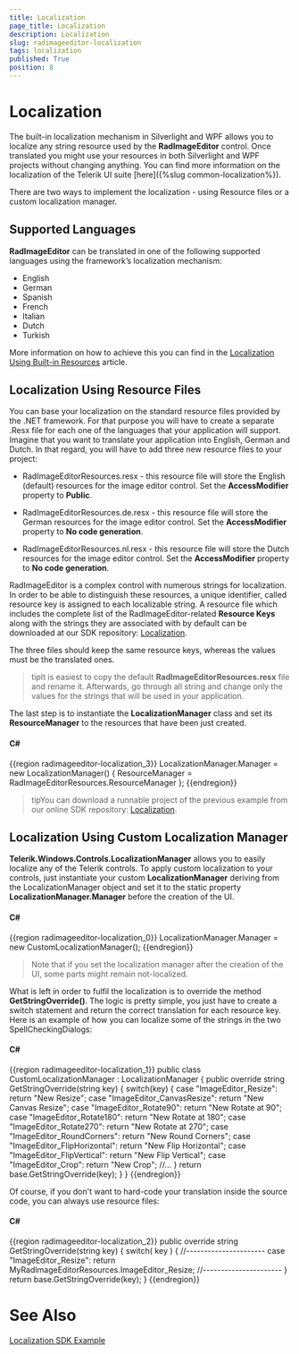 ```yaml
---
title: Localization
page_title: Localization
description: Localization
slug: radimageeditor-localization
tags: localization
published: True
position: 8
---
```


# Localization



The built-in localization mechanism in Silverlight and WPF allows you to localize any string resource used by the __RadImageEditor__ control. Once translated you might use your resources in both Silverlight and WPF projects without changing anything. You can find more information on the localization of the Telerik UI suite [here]({%slug common-localization%}).
      

There are two ways to implement the localization - using Resource files or a custom localization manager.

## Supported Languages

__RadImageEditor__ can be translated in one of the following supported languages using the framework’s localization mechanism:

* English
* German
* Spanish
* French
* Italian
* Dutch
* Turkish

More information on how to achieve this you can find in the [Localization Using Built-in Resources](http://docs.telerik.com/devtools/wpf/common-localization#localization-using-built-in-resources) article.

## Localization Using Resource Files

You can base your localization on the standard resource files provided by the .NET framework. For that purpose you will have to create a separate .Resx file for each one of the languages that your application will support. Imagine that you want to translate your application into English, German and Dutch. In that regard, you will have to add three new resource files to your project:
        

* RadImageEditorResources.resx - this resource file will store the English (default) resources for the image editor control. Set the __AccessModifier__ property to __Public__.
            

* RadImageEditorResources.de.resx - this resource file will store the German resources for the image editor control. Set the __AccessModifier__ property to __No code generation__.
            

* RadImageEditorResources.nl.resx - this resource file will store the Dutch resources for the image editor control. Set the __AccessModifier__ property to __No code generation__.
            

RadImageEditor is a complex control with numerous strings for localization. In order to be able to distinguish these resources, a unique identifier, called resource key is assigned to each localizable string. A resource file which includes the complete list of the RadImageEditor-related __Resource Keys__ along with the strings they are associated with by default can be downloaded at our SDK repository: [Localization](https://github.com/telerik/xaml-sdk/tree/master/ImageEditor/Localization).
        

The three files should keep the same resource keys, whereas the values must be the translated ones.
        

>tipIt is easiest to copy the default __RadImageEditorResources.resx__ file and rename it. Afterwards, go through all string and change only the values for the strings that will be used in your application.
          

The last step is to instantiate the __LocalizationManager__ class and set its __ResourceManager__ to the resources that have been just created.
        

#### __C#__

{{region radimageeditor-localization_3}}
	LocalizationManager.Manager = new LocalizationManager()
	{
	   ResourceManager = RadImageEditorResources.ResourceManager
	};
	{{endregion}}



>tipYou can download a runnable project of the previous example from our online SDK repository: [Localization](https://github.com/telerik/xaml-sdk/tree/master/ImageEditor/Localization).
          

## Localization Using Custom Localization Manager

__Telerik.Windows.Controls.LocalizationManager__ allows you to easily localize any of the Telerik controls. To apply custom localization to your controls, just instantiate your custom __LocalizationManager__ deriving from the LocalizationManager object and set it to the static property __LocalizationManager.Manager__ before the creation of the UI.
        

#### __C#__

{{region radimageeditor-localization_0}}
	LocalizationManager.Manager = new CustomLocalizationManager();
	{{endregion}}



>Note that if you set the localization manager after the creation of the UI, some parts might remain not-localized.

What is left in order to fulfil the localization is to override the method __GetStringOverride()__. The logic is pretty simple, you 
          just have to create a switch statement and return the correct translation for each resource key. Here is an example of how you can localize some of the 
          strings in the two SpellCheckingDialogs:
        

#### __C#__

{{region radimageeditor-localization_1}}
	public class CustomLocalizationManager : LocalizationManager
	{
	   public override string GetStringOverride(string key)
	   {
	       switch(key)
	       {
	           case "ImageEditor_Resize":
	               return "New Resize";
	           case "ImageEditor_CanvasResize":
	               return "New Canvas Resize";
	           case "ImageEditor_Rotate90":
	               return "New Rotate at 90";
	           case "ImageEditor_Rotate180":
	               return "New Rotate at 180";
	           case "ImageEditor_Rotate270":
	               return "New Rotate at 270";
	           case "ImageEditor_RoundCorners":
	               return "New Round Corners"; 
	           case "ImageEditor_FlipHorizontal":
	               return "New Flip Horizontal";
	           case "ImageEditor_FlipVertical":
	               return "New Flip Vertical";
	           case "ImageEditor_Crop":
	               return "New Crop";
	           //...
	       }
	       return base.GetStringOverride(key);
	   }
	}
	{{endregion}}



Of course, if you don't want to hard-code your translation inside the source code, you can always use resource files:
        

#### __C#__

{{region radimageeditor-localization_2}}
	public override string GetStringOverride(string key)
	{
	   switch( key )
	   {
	       //----------------------
	       case "ImageEditor_Resize":
	           return MyRadImageEditorResources.ImageEditor_Resize;
	       //----------------------
	   }
	   return base.GetStringOverride(key);
	}
	{{endregion}}



# See Also
[Localization SDK Example](https://github.com/telerik/xaml-sdk/tree/master/ImageEditor/Localization)